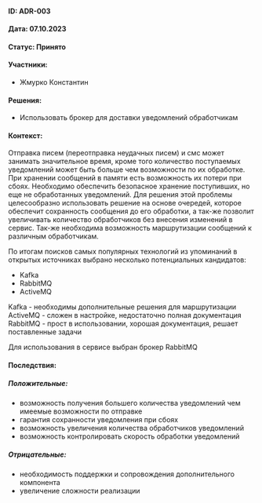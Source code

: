 #### ID: ADR-003

#### Дата: 07.10.2023

#### Статус: Принято

#### Участники:
* Жмурко Константин

#### Решения:
* Использовать брокер для доставки уведомлений обработчикам

#### Контекст:
Отправка писем (переотправка неудачных писем) и смс может занимать значительное время, кроме того количество поступаемых уведомлений может быть больше
чем возможности по их обработке. При хранении сообщений в памяти есть возможность их потери при сбоях. Необходимо
обеспечить безопасное хранение поступивших, но еще не обработанных уведомлений. Для решения этой проблемы целесообразно
использовать решение на основе очередей, которое обеспечит сохранность сообщения до его обработки, а так-же позволит
увеличивать количество обработчиков без внесения изменений в сервис. Так-же необходима возможность маршрутизации
сообщений к различным обработчикам.

По итогам поисков самых популярных технологий из упоминаний в открытых источниках выбрано несколько потенциальных кандидатов:
* Kafka
* RabbitMQ
* ActiveMQ

Kafka - необходимы дополнительные решения для маршрутизации
ActiveMQ - сложен в настройке, недостаточно полная документация
RabbitMQ - прост в использовании, хорошая документация, решает поставленные задачи

Для использования в сервисе выбран брокер RabbitMQ


#### Последствия:
##### Положительные:
* возможность получения большего количества уведомлений чем имеемые возможности по отправке
* гарантия сохранности уведомления при сбоях
* возможность увеличения количества обработчиков уведомлений
* возможность контролировать скорость обработки уведомлений

##### Отрицательные:
* необходимость поддержки и сопровождения дополнительного компонента
* увеличение сложности реализации
